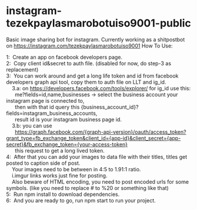 # instagram-tezekpaylasmarobotuiso9001-public
Basic image sharing bot for instagram. Currently working as a shitpostbot on https://instagram.com/tezekpaylasmarobotuiso9001
How To Use:

1:&nbsp;&nbsp;Create an app on facebook developers page. <br>
2:&nbsp;&nbsp;Copy client id&secret to auth file. (disabled for now, do step-3 as replacement) <br>
3:&nbsp;&nbsp;You can work around and get a long life token and id from facebook developers graph api tool, copy them to auth file on LLT and ig_id.<br>
&nbsp;&nbsp;&nbsp;&nbsp;3.a: on https://developers.facebook.com/tools/explorer/ for ig_id use this:<br>
&nbsp;&nbsp;&nbsp;&nbsp;&nbsp;&nbsp;me?fields=id,name,businesses -> select the business account your instagram page is connected to, <br>
&nbsp;&nbsp;&nbsp;&nbsp;&nbsp;&nbsp;then with that id query this {business_account_id}?fields=instagram_business_accounts,<br>
&nbsp;&nbsp;&nbsp;&nbsp;&nbsp;&nbsp;result id is your instagram business page id. <br>
&nbsp;&nbsp;&nbsp;&nbsp;3.b: you can use <br>
&nbsp;&nbsp;&nbsp;&nbsp;&nbsp;&nbsp;https://graph.facebook.com/{graph-api-version}/oauth/access_token?grant_type=fb_exchange_token&client_id={app-id}&client_secret={app-secret}&fb_exchange_token={your-access-token}<br>
&nbsp;&nbsp;&nbsp;&nbsp;&nbsp;&nbsp;this request to get a long lived token.<br>
4:&nbsp;&nbsp;After that you can add your images to data file with their titles, titles get posted to caption side of post.<br>
&nbsp;&nbsp;&nbsp;&nbsp;Your images need to be between in 4:5 to 1.91:1 ratio.<br>
&nbsp;&nbsp;&nbsp;&nbsp;i.imgur links works just fine for posting.<br>
&nbsp;&nbsp;&nbsp;&nbsp;Also beware of HTML encoding, you need to post encoded urls for some symbols. (like you need to replace # to %20 or something like that)<br>
5:&nbsp;&nbsp;Run npm install to download dependencies.<br>
6:&nbsp;&nbsp;And you are ready to go, run npm start to run your project.<br>
